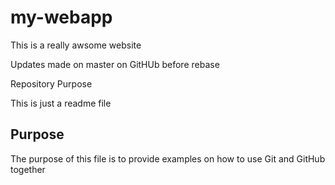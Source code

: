 # my-webapp

This is a really awsome website

Updates made on master on GitHUb before rebase



Repository Purpose

This is just a readme file

## Purpose
The purpose of this file is to provide examples on how to use Git and GitHub together

